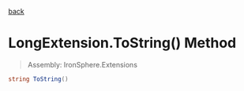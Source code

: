 ﻿

[back](/IronSphere.Extensions/types/LongExtension)

# LongExtension.ToString() Method

> Assembly: IronSphere.Extensions

```csharp
string ToString()
```



 